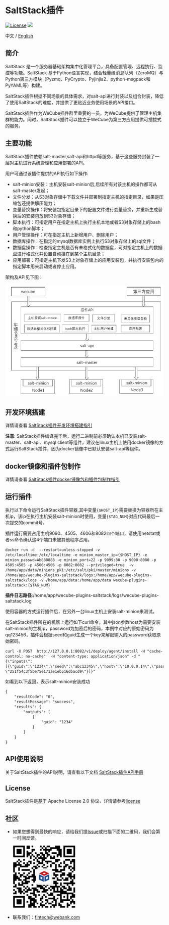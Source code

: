 # SaltStack插件
[![License](https://img.shields.io/badge/License-Apache%202.0-blue.svg)](https://opensource.org/licenses/Apache-2.0)
![](https://img.shields.io/badge/language-golang-orang.svg)
 
中文 / [English](README_EN1.md)

## 简介

SaltStack 是一个服务器基础架构集中化管理平台，具备配置管理、远程执行、监控等功能。SaltStack 基于Python语言实现，结合轻量级消息队列（ZeroMQ）与Python第三方模块（Pyzmq、PyCrypto、Pyjinjia2、python-msgpack和PyYAML等）构建。

SaltStack插件根据不同场景的具体需求，对salt-api进行封装以及组合封装，降低了使用SaltStack的难度，并提供了更贴近业务使用场景的API接口。

SaltStack插件作为WeCube插件群里重要的一员，为WeCube提供了管理主机集群的能力。同时，SaltStack插件可以独立于WeCube为第三方应用提供可插拔式的服务。

## 主要功能

SaltStack插件依赖salt-master,salt-api和httpd等服务，基于这些服务封装了一层对主机进行系统管理和应用部署的API。

用户可通过该插件提供的API执行如下操作:

- salt-minion安装：主机安装salt-minion后,后续所有对该主机的操作都可从salt-master发起；
- 文件分发：从S3对象存储中下载文件并部署到指定主机的指定目录，如果是压缩包还提供解压能力；
- 变量替换操作：将安装包指定目录下的配置文件进行变量替换，并重新生成替换后的安装包放到S3对象存储；
- 脚本执行：可指定用户在指定主机上执行主机本地或者S3对象存储上的bash和python脚本；
- 用户管理操作：可在指定主机上新增用户、删除用户；
- 数据库操作：在指定的mysql数据库实例上执行S3对象存储上的sql文件；
- 数据盘操作：检查指定主机是否有未格式化的数据盘，可对指定主机上的数据盘进行格式化并设置自动挂在到某个主机目录；
- 应用部署：可指定主机下发S3上对象存储上的应用安装包，并执行安装包内的指定脚本用来启动或者停止应用。

架构及API见下图：

<img src="./docs/images/architectrue.png" />

## 开发环境搭建

详情请查看 [SaltStack插件开发环境搭建指引](docs/compile/wecube-plugins-saltstack_build_dev_env.md)

**注意**: SaltStack插件编译完毕后，运行二进制前必须确认本机已安装salt-master、salt-api、mysql client等组件，建议在linux主机上使用docker镜像的方式运行SaltStack插件，因为docker镜像中已默认安装salt-api等组件。

## docker镜像和插件包制作

详情请查看 [SaltStack插件docker镜像包和插件包制作指引](docs/compile/wecube-plugins-saltstack_compile_guide.md)

## 运行插件

执行以下命令运行SaltStack插件容器,其中变量`{$HOST_IP}`需要替换为容器所在主机ip，该ip在执行主机安装salt-minion时使用，变量`{$TAG_NUM}`对应代码最后一次提交的commit号。

插件运行需要占用主机9090、4505、4606和8082四个端口，请使用netstat或者ss命令确认这4个端口未被其他程序占用。

```
docker run -d  --restart=unless-stopped -v /etc/localtime:/etc/localtime -e minion_master_ip={$HOST_IP} -e minion_passwd=Ab888888 -e minion_port=22 -p 9099:80 -p 9090:8080 -p 4505:4505 -p 4506:4506 -p 8082:8082 --privileged=true  -v /home/app/data/minions_pki:/etc/salt/pki/master/minions -v /home/app/wecube-plugins-saltstack/logs:/home/app/wecube-plugins-saltstack/logs -v /home/app/data:/home/app/data wecube-plugins-saltstack:{$TAG_NUM}
```

**插件日志路径**:/home/app/wecube-plugins-saltstack/logs/wecube-plugins-saltstack.log

使用容器的方式运行插件后，在另外一台linux主机上安装salt-minion来测试。

在SaltStack插件所在的机器上运行如下curl命令，其中json参数host为需要安装salt-minion的主机ip，password为加密后的密码，本例中对应的原始密码为qq123456，插件会根据seed和guid生成一个key来解密输入的password获取原始密码。

```
curl -X POST  http://127.0.0.1:8082/v1/deploy/agent/install -H "cache-control: no-cache"  -H "content-type: application/json" -d "{\"inputs\":[{\"guid\":\"1234\",\"seed\":\"abc12345\",\"host\":\"10.0.0.14\",\"password\": \"251f54c3f5be75e171ae1eb516dbacd9\"}]}"
```

如看到以下返回，表示salt-minion安装成功

```
{
    "resultCode": "0",
    "resultMessage": "success",
    "results": {
        "outputs": [
            {
                "guid": "1234"
            }
        ]
    }
}
```

## API使用说明

关于SaltStack插件的API说明，请查看以下文档
[SaltStack插件API手册](docs/api/wecube_plugins_saltstack_api_guide.md)

## License

SaltStack插件是基于 Apache License 2.0 协议，详情请参考[license](LICENSE)

## 社区

- 如果您想得到最快的响应，请给我们提[Issue](https://github.com/WeBankPartners/wecube-plugins-saltstack/issues/new/choose)或扫描下面的二维码，我们会第一时间反馈。

	<div align="left">
	<img src="docs/images/wecube_qr_code.png"  height="200" width="200">
	</div>

- 联系我们：fintech@webank.com
